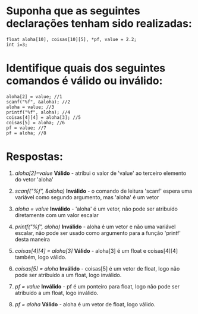 # Suponha que as seguintes declarações tenham sido realizadas:
```
float aloha[10], coisas[10][5], *pf, value = 2.2;
int i=3;
```
# Identifique quais dos seguintes comandos é válido ou inválido:
```
aloha[2] = value; //1
scanf("%f", &aloha); //2
aloha = value; //3
printf("%f", aloha); //4
coisas[4][4] = aloha[3]; //5
coisas[5] = aloha; //6
pf = value; //7
pf = aloha; //8
```
# Respostas:

1. _aloha[2]=value_ **Válido** - atribui o valor de 'value' ao terceiro elemento do vetor 'aloha'

2. _scanf("%f", &aloha)_ **Inválido** - o comando de leitura 'scanf' espera uma variável como segundo argumento, mas 'aloha' é um vetor

3. _aloha = value_ **Inválido** -  'aloha' é um vetor, não pode ser atribuído diretamente com um valor escalar

4. _printf("%f", aloha)_ **Inválido** - aloha é um vetor e não uma variável escalar, não pode ser usado como argumento para a função 'printf' desta maneira

5. _coisas[4][4] = aloha[3]_ **Válido** - aloha[3] é um float e coisas[4][4] também, logo válido.

6. _coisas[5] = aloha_ **Inválido** - coisas[5] é um vetor de float, logo não pode ser atribuído a um float, logo inválido.

7. _pf = value_ **Inválido** - pf é um ponteiro para float, logo não pode ser atribuído a um float, logo inválido.

8. _pf = aloha_ **Válido** - aloha é um vetor de float, logo válido.
